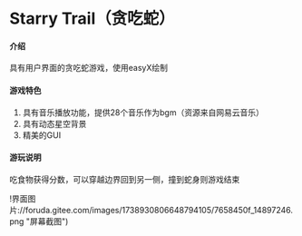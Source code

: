 # Starry Trail（贪吃蛇）

#### 介绍
具有用户界面的贪吃蛇游戏，使用easyX绘制

#### 游戏特色

1.  具有音乐播放功能，提供28个音乐作为bgm（资源来自网易云音乐）
2.  具有动态星空背景
3.  精美的GUI

#### 游玩说明
吃食物获得分数，可以穿越边界回到另一侧，撞到蛇身则游戏结束

!界面图片://foruda.gitee.com/images/1738930806648794105/7658450f_14897246.png "屏幕截图")
